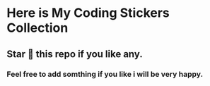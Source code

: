 # Here is My Coding Stickers Collection
## Star 🌟 this repo if you like any.
### Feel free to add somthing if you like i will be very happy.
